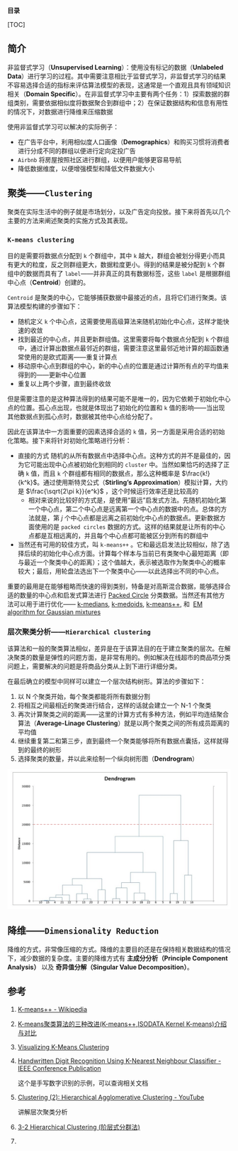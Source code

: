 **目录**

[TOC]

## 简介

非监督式学习（**Unsupervised Learning**）：使用没有标记的数据（**Unlabeled Data**）进行学习的过程。其中需要注意相比于监督式学习，非监督式学习的结果不容易选择合适的指标来评估算法模型的表现，这通常是一个直观且具有领域知识相关（**Domain Specific**）。在非监督式学习中主要有两个任务：1）探索数据的群组类别，需要依据相似度将数据聚合到群组中；2）在保证数据结构和信息有用性的情况下，对数据进行降维来压缩数据



使用非监督式学习可以解决的实际例子：

* 在广告平台中，利用相似度人口画像（**Demographics**）和购买习惯将消费者进行分成不同的群组以便进行定向定投广告
* `Airbnb` 将房屋按照社区进行群组，以便用户能够更容易导航
* 降低数据维度，以便增强模型和降低文件数据大小

## 聚类——`Clustering`

聚类在实际生活中的例子就是市场划分，以及广告定向投放。接下来将首先以几个主要的方法来阐述聚类的实施方式及其表现。

### `K-means clustering`

目的是需要将数据点分配到 `k` 个群组中，其中 `k` 越大，群组会被划分得更小而具有更大的粒度，反之则群组更大，数据粒度更小。得到的结果是被分配到 `k` 个群组中的数据而具有了 `label`——并非真正的具有数据标签，这些 `label` 是根据群组中心点（**Centroid**）创建的。

`Centroid` 是聚类的中心，它能够捕获数据中最接近的点，且将它们进行聚类。该算法模型构建的步骤如下：

* 随机定义 `k` 个中心点，这需要使用高级算法来随机初始化中心点，这样才能快速的收敛
* 找到最近的中心点，并且更新群组值。这里需要将每个数据点分配到 `k` 个群组中，通过计算出数据点最邻近的群组，需要注意这里最邻近地计算的超函数通常使用的是欧式距离——重复计算点
* 移动原中心点到群组的中心，新的中心点的位置是通过计算所有点的平均值来得到的——更新中心位置
* 重复以上两个步骤，直到最终收敛

但是需要注意的是这种算法得到的结果可能不是唯一的，因为它依赖于初始化中心点的位置。孤心点出现，也就是体现出了初始化的位置和 `k` 值的影响——当出现其他数据点到孤心点时，数据被其他中心点给分配了。

因此在该算法中一方面重要的因素选择合适的 `k` 值，另一方面是采用合适的初始化策略。接下来将针对初始化策略进行分析：

* 直接的方式	随机的从所有数据点中选择中心点。这种方式的并不是最佳的，因为它可能出现中心点被初始化到相同的 `cluster` 中。当然如果恰巧的选择了正确 `k` 值，而且 `k` 个群组都有相同的数据点，那么这种概率是 $\frac{k!}{k^k}$。通过使用斯特灵公式（**Stirling’s Approximation**）模拟计算，大约是 $\frac{\sqrt{2\pi k}}{e^k}$ ，这个时候运行效率还是比较高的
  * 相对来说的比较好的方式是，是使用“最远”启发式方法。先随机初始化第一个中心点，第二个中心点是远离第一个中心点的数据中的点。总体的方法就是，第 $j$ 个中心点都是远离之前初始化中心点的数据点。更新数据方面使用的是 `packed circles` 数据的方式。这样的结果就是让所有的中心点都是互相远离的，并且每个中心点都可能被区分到所有的群组中
* 当然还有可用的较佳方式，叫 `k-means++` 。它和最远启发法比较相似，除了选择后续的初始化中心点方面。计算每个样本与当前已有类聚中心最短距离（即与最近一个聚类中心的距离）；这个值越大，表示被选取作为聚类中心的概率较大；最后，用轮盘法选出下一个聚类中心——以此选择出不同的中心点。

重要的最用是在能够粗略而快速的得到类别，特备是对高斯混合数据，能够选择合适的数量的中心点和启发式算法进行 [Packed Circle](https://en.wikipedia.org/wiki/Circle_packing) 分类数据。当然还有其他方法可以用于进行优化—— [k-medians](http://en.wikipedia.org/wiki/K-medians_clustering), [k-medoids](http://en.wikipedia.org/wiki/K-medoids), [k-means++](http://en.wikipedia.org/wiki/K-means%2B%2B), 和  [EM algorithm for Gaussian mixtures](http://en.wikipedia.org/wiki/Expectation-maximization_algorithm#Gaussian_mixture) 

### 层次聚类分析——`Hierarchical clustering `

该算法和一般的聚类算法相似，差异是在于该算法目的在于建立聚类的层次。在解决聚类的数量是弹性的问题方面，是非常有用的。例如解决在线超市的商品项分类问题上，需要解决的问题是将商品分类从上到下进行详细分类。

在最后确立的模型中同样可以建立一个层次结构树形。算法的步骤如下：

1. 以 N 个聚类开始，每个聚类都能将所有数据分割
2. 将相互之间最相近的聚类进行结合，这样的话就会建立一个 N-1  个聚类
3. 再次计算聚类之间的距离——这里的计算方式有多种方法，例如平均连结聚合算法（**Average-Linage Clustering**）就是以两个聚类之间的所有成员距离的平均值
4. 继续重复第二和第三步，直到最终一个聚类能够将所有数据点囊括，这样就得到的最终的树形
5. 选择聚类的数量，并以此来绘制一个纵向树形图（**Dendrogram**）

![image-20180817154234975](../img/hierarchical_clustering.png)

## 降维——`Dimensionality Reduction`

降维的方式，非常像压缩的方式。降维的主要目的还是在保持相关数据结构的情况下，减少数据的复杂度。主要的降维方式有 **主成分分析（Principle Component Analysis）** 以及 **奇异值分解（Singular Value Decomposition）**。

## 参考

1. [K-means++ - Wikipedia](https://en.wikipedia.org/wiki/K-means%2B%2B) 

2. [K-means聚类算法的三种改进(K-means++,ISODATA,Kernel K-means)介绍与对比](https://www.cnblogs.com/yixuan-xu/p/6272208.html)  

3. [Visualizing K-Means Clustering](https://www.naftaliharris.com/blog/visualizing-k-means-clustering/) 

4. [Handwritten Digit Recognition Using K-Nearest Neighbour Classifier - IEEE Conference Publication](https://ieeexplore.ieee.org/document/6755106/?reload=true) 

   这个是手写数字识别的示例，可以查询相关文档

5. [Clustering (2): Hierarchical Agglomerative Clustering - YouTube](https://www.youtube.com/watch?v=OcoE7JlbXvY) 

   讲解层次聚类分析

6. [3-2 Hierarchical Clustering (阶层式分群法)](http://mirlab.org/jang/books/dcpr/dcHierClustering.asp?title=3-2%20Hierarchical%20Clustering%20(%B6%A5%BCh%A6%A1%A4%C0%B8s%AAk)&language=chinese)

7. 